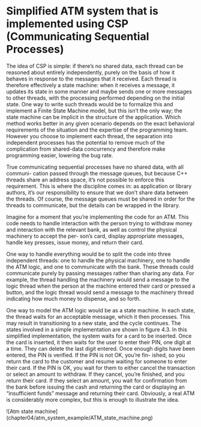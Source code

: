 # Simplified ATM system that is implemented using CSP (Communicating Sequential Processes)

The idea of CSP is simple: if there’s no shared data, each thread can be reasoned about entirely independently, purely on the basis of how it behaves in response to the messages that it received. Each thread is therefore effectively a state machine: when it receives a message, it updates its state in some manner and maybe sends one or more messages to other threads, with the processing performed depending on the initial state. One way to write such threads would be to formalize this and implement a Finite State Machine model, but this isn’t the only way; the state machine can be implicit in the structure of the application. Which method works better in any given scenario depends on the exact behavioral requirements of the situation and the expertise of the programming team. However you choose to implement each thread, the separation into independent processes has the potential to remove much of the complication from shared-data concurrency and therefore make programming easier, lowering the bug rate.

True communicating sequential processes have no shared data, with all communi- cation passed through the message queues, but because C++ threads share an address space, it’s not possible to enforce this requirement. This is where the discipline comes in: as application or library authors, it’s our responsibility to ensure that we don’t share data between the threads. Of course, the message queues must be shared in order for the threads to communicate, but the details can be wrapped in the library.

Imagine for a moment that you’re implementing the code for an ATM. This code needs to handle interaction with the person trying to withdraw money and interaction with the relevant bank, as well as control the physical machinery to accept the per- son’s card, display appropriate messages, handle key presses, issue money, and return their card.

One way to handle everything would be to split the code into three independent threads: one to handle the physical machinery, one to handle the ATM logic, and one to communicate with the bank. These threads could communicate purely by passing messages rather than sharing any data. For example, the thread handling the machinery would send a message to the logic thread when the person at the machine entered their card or pressed a button, and the logic thread would send a message to the machinery thread indicating how much money to dispense, and so forth.

One way to model the ATM logic would be as a state machine. In each state, the thread waits for an acceptable message, which it then processes. This may result in transitioning to a new state, and the cycle continues. The states involved in a simple implementation are shown in figure 4.3. In this simplified implementation, the system waits for a card to be inserted. Once the card is inserted, it then waits for the user to enter their PIN, one digit at a time. They can delete the last digit entered. Once enough digits have been entered, the PIN is verified. If the PIN is not OK, you’re fin- ished, so you return the card to the customer and resume waiting for someone to enter their card. If the PIN is OK, you wait for them to either cancel the transaction or select an amount to withdraw. If they cancel, you’re finished, and you return their card. If they select an amount, you wait for confirmation from the bank before issuing the cash and returning the card or displaying an “insufficient funds” message and returning their card. Obviously, a real ATM is considerably more complex, but this is enough to illustrate the idea.

![Atm state machine] (chapter04/atm_system_example/ATM_state_machine.png)

